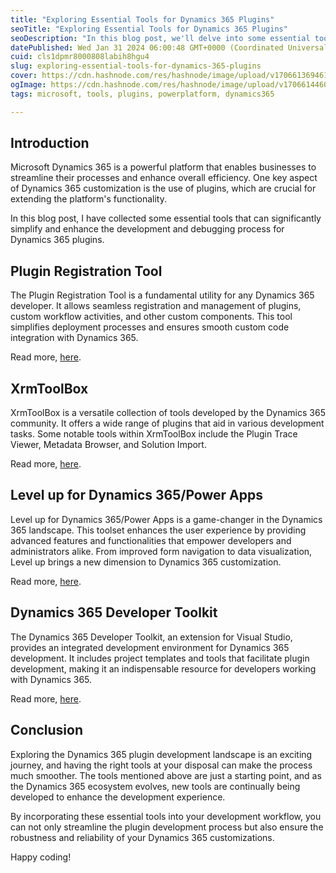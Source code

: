 ```yaml
---
title: "Exploring Essential Tools for Dynamics 365 Plugins"
seoTitle: "Exploring Essential Tools for Dynamics 365 Plugins"
seoDescription: "In this blog post, we'll delve into some essential tools that can significantly simplify and enhance the development and debugging process for Dynamics 365."
datePublished: Wed Jan 31 2024 06:00:48 GMT+0000 (Coordinated Universal Time)
cuid: cls1dpmr8000808labih8hgu4
slug: exploring-essential-tools-for-dynamics-365-plugins
cover: https://cdn.hashnode.com/res/hashnode/image/upload/v1706613694614/0476b338-960e-4aaa-a4bf-ca2f10fbafad.png
ogImage: https://cdn.hashnode.com/res/hashnode/image/upload/v1706614460309/70db0681-6b19-4a53-adc0-bb2685c9298d.png
tags: microsoft, tools, plugins, powerplatform, dynamics365

---
```


## Introduction

Microsoft Dynamics 365 is a powerful platform that enables businesses to streamline their processes and enhance overall efficiency. One key aspect of Dynamics 365 customization is the use of plugins, which are crucial for extending the platform's functionality.

In this blog post, I have collected some essential tools that can significantly simplify and enhance the development and debugging process for Dynamics 365 plugins.

## **Plugin Registration Tool**

The Plugin Registration Tool is a fundamental utility for any Dynamics 365 developer. It allows seamless registration and management of plugins, custom workflow activities, and other custom components. This tool simplifies deployment processes and ensures smooth custom code integration with Dynamics 365.

Read more, [here](https://mariamou7.hashnode.dev/exploring-essential-tools-for-dynamics-365-plugins-plugin-registration-tool).

## **XrmToolBox**

XrmToolBox is a versatile collection of tools developed by the Dynamics 365 community. It offers a wide range of plugins that aid in various development tasks. Some notable tools within XrmToolBox include the Plugin Trace Viewer, Metadata Browser, and Solution Import.

Read more, [here](https://mariamou7.hashnode.dev/exploring-essential-tools-for-dynamics-365-plugins-xrmtoolbox-for-microsoft-dataverse-and-microsoft-dynamics-365).

## **Level up for Dynamics 365/Power Apps**

Level up for Dynamics 365/Power Apps is a game-changer in the Dynamics 365 landscape. This toolset enhances the user experience by providing advanced features and functionalities that empower developers and administrators alike. From improved form navigation to data visualization, Level up brings a new dimension to Dynamics 365 customization.

Read more, [here](https://mariamou7.hashnode.dev/exploring-essential-tools-for-dynamics-365-plugins-level-up-for-dynamics-365power-apps).

## **Dynamics 365 Developer Toolkit**

The Dynamics 365 Developer Toolkit, an extension for Visual Studio, provides an integrated development environment for Dynamics 365 development. It includes project templates and tools that facilitate plugin development, making it an indispensable resource for developers working with Dynamics 365.

Read more, [here](https://mariamou7.hashnode.dev/exploring-essential-tools-for-dynamics-365-plugins-dynamics-365-developer-toolkit).

## **Conclusion**

Exploring the Dynamics 365 plugin development landscape is an exciting journey, and having the right tools at your disposal can make the process much smoother. The tools mentioned above are just a starting point, and as the Dynamics 365 ecosystem evolves, new tools are continually being developed to enhance the development experience.

By incorporating these essential tools into your development workflow, you can not only streamline the plugin development process but also ensure the robustness and reliability of your Dynamics 365 customizations.

Happy coding!